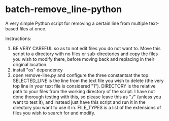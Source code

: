 # batch-remove_line-python
A very simple Python script for removing a certain line from multiple text-based files at once. 

Instructions:
1. BE VERY CAREFUL so as to not edit files you do not want to. Move this script to a directory with no files or sub-directories and copy the files you wish to modify there, before moving back and replacing in their original location.
2. install "os" dependency
3. open remove-line.py and configure the three constantsat the top.
    SELECTED_LINE is the line from the text file you wish to delete (the very top line in your text file is considered "1").
    DIRECTORY is the relative path to your files from the working directory of the script. I have not done thorough testing with this, so please leave this as "./" (unless you want to test it), and instead just have this script and run it in the directory you want to use it in.
    FILE_TYPES is a list of the extensions of files you wish to search for and modify.
